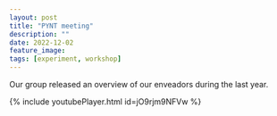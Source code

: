 ```yaml
---
layout: post
title: "PYNT meeting"
description: ""
date: 2022-12-02
feature_image: 
tags: [experiment, workshop]
---
```

Our group released an overview of our enveadors during the last year.

{% include youtubePlayer.html id=jO9rjm9NFVw %}